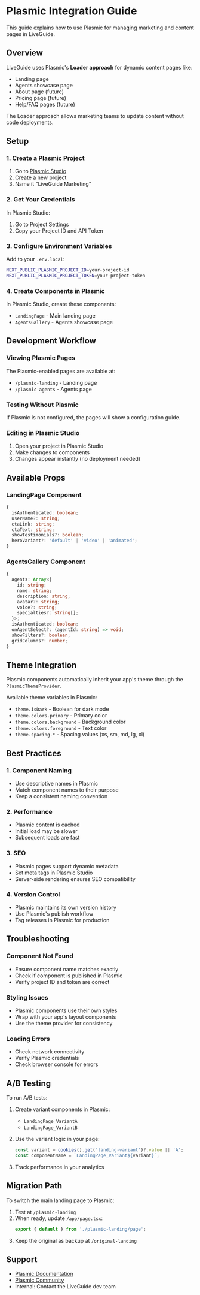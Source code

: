# Plasmic Integration Guide

This guide explains how to use Plasmic for managing marketing and content pages in LiveGuide.

## Overview

LiveGuide uses Plasmic's **Loader approach** for dynamic content pages like:
- Landing page
- Agents showcase page
- About page (future)
- Pricing page (future)
- Help/FAQ pages (future)

The Loader approach allows marketing teams to update content without code deployments.

## Setup

### 1. Create a Plasmic Project

1. Go to [Plasmic Studio](https://studio.plasmic.app/)
2. Create a new project
3. Name it "LiveGuide Marketing"

### 2. Get Your Credentials

In Plasmic Studio:
1. Go to Project Settings
2. Copy your Project ID and API Token

### 3. Configure Environment Variables

Add to your `.env.local`:

```bash
NEXT_PUBLIC_PLASMIC_PROJECT_ID=your-project-id
NEXT_PUBLIC_PLASMIC_PROJECT_TOKEN=your-project-token
```

### 4. Create Components in Plasmic

In Plasmic Studio, create these components:
- `LandingPage` - Main landing page
- `AgentsGallery` - Agents showcase page

## Development Workflow

### Viewing Plasmic Pages

The Plasmic-enabled pages are available at:
- `/plasmic-landing` - Landing page
- `/plasmic-agents` - Agents page

### Testing Without Plasmic

If Plasmic is not configured, the pages will show a configuration guide.

### Editing in Plasmic Studio

1. Open your project in Plasmic Studio
2. Make changes to components
3. Changes appear instantly (no deployment needed)

## Available Props

### LandingPage Component

```typescript
{
  isAuthenticated: boolean;
  userName?: string;
  ctaLink: string;
  ctaText: string;
  showTestimonials?: boolean;
  heroVariant?: 'default' | 'video' | 'animated';
}
```

### AgentsGallery Component

```typescript
{
  agents: Array<{
    id: string;
    name: string;
    description: string;
    avatar?: string;
    voice?: string;
    specialties?: string[];
  }>;
  isAuthenticated: boolean;
  onAgentSelect?: (agentId: string) => void;
  showFilters?: boolean;
  gridColumns?: number;
}
```

## Theme Integration

Plasmic components automatically inherit your app's theme through the `PlasmicThemeProvider`.

Available theme variables in Plasmic:
- `theme.isDark` - Boolean for dark mode
- `theme.colors.primary` - Primary color
- `theme.colors.background` - Background color
- `theme.colors.foreground` - Text color
- `theme.spacing.*` - Spacing values (xs, sm, md, lg, xl)

## Best Practices

### 1. Component Naming
- Use descriptive names in Plasmic
- Match component names to their purpose
- Keep a consistent naming convention

### 2. Performance
- Plasmic content is cached
- Initial load may be slower
- Subsequent loads are fast

### 3. SEO
- Plasmic pages support dynamic metadata
- Set meta tags in Plasmic Studio
- Server-side rendering ensures SEO compatibility

### 4. Version Control
- Plasmic maintains its own version history
- Use Plasmic's publish workflow
- Tag releases in Plasmic for production

## Troubleshooting

### Component Not Found
- Ensure component name matches exactly
- Check if component is published in Plasmic
- Verify project ID and token are correct

### Styling Issues
- Plasmic components use their own styles
- Wrap with your app's layout components
- Use the theme provider for consistency

### Loading Errors
- Check network connectivity
- Verify Plasmic credentials
- Check browser console for errors

## A/B Testing

To run A/B tests:

1. Create variant components in Plasmic:
   - `LandingPage_VariantA`
   - `LandingPage_VariantB`

2. Use the variant logic in your page:
   ```typescript
   const variant = cookies().get('landing-variant')?.value || 'A';
   const componentName = `LandingPage_Variant${variant}`;
   ```

3. Track performance in your analytics

## Migration Path

To switch the main landing page to Plasmic:

1. Test at `/plasmic-landing`
2. When ready, update `/app/page.tsx`:
   ```typescript
   export { default } from './plasmic-landing/page';
   ```
3. Keep the original as backup at `/original-landing`

## Support

- [Plasmic Documentation](https://docs.plasmic.app/)
- [Plasmic Community](https://forum.plasmic.app/)
- Internal: Contact the LiveGuide dev team